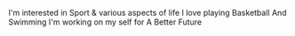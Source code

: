 I'm interested in Sport & various aspects of life
I love playing Basketball And Swimming
I'm working on my self for A Better Future
